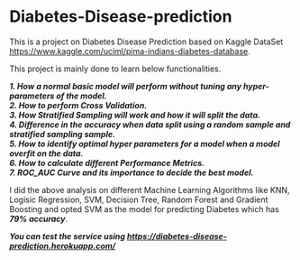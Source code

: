 # Diabetes-Disease-prediction

This is a project on Diabetes Disease Prediction based on Kaggle DataSet https://www.kaggle.com/uciml/pima-indians-diabetes-database. 

This project is mainly done to learn below functionalities.

***1. How a normal basic model will perform without tuning any hyper-parameters of the model. </br>
2. How to perform Cross Validation. </br>
3. How Stratified Sampling will work and how it will split the data. </br>
4. Difference in the accuracy when data split using a random sample and stratified sampling sample. </br>
5. How to identify optimal hyper parameters for a model when a model overfit on the data. </br>
6. How to calculate different Performance Metrics. </br>
7. ROC_AUC Curve and its importance to decide the best model.***

I did the above analysis on different Machine Learning Algorithms like KNN, Logisic Regression, SVM, Decision Tree, Random Forest and Gradient Boosting and opted SVM as the model for predicting Diabetes which has ***79% accuracy***.

***You can test the service using https://diabetes-disease-prediction.herokuapp.com/***
